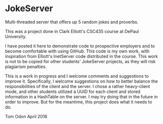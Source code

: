 # JokeServer
Multi-threaded server that offers up 5 random jokes and proverbs.

This was a project done in Clark Elliott's CSC435 course at DePaul University. 

I have posted it here to demonstrate code to prospective employers and to become comfortable with using GitHub. 
This code is my own work, with inspiration from Elliott's InetServer code distributed in the course. This work is 
not to be copied for other students' JokeServer projects, as they will risk plagiarism penalties. 

This is a work in progress and I welcome comments and suggestions to improve it. Specifically, I welcome suggestions
on how to better balance the responsibilities of the client and the server. I chose a rather heavy-client mode, and other
students utilized a UUID for each client and stored information in a HashTable on the server. I may try doing that in 
the future in order to improve. But for the meantime, this project does what it needs to do. 

Tom Odon
April 2016

